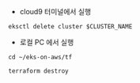 * cloud9 터미널에서 실행
```
eksctl delete cluster $CLUSTER_NAME
```

* 로컬 PC 에서 실행
```
cd ~/eks-on-aws/tf

terraform destroy
```
